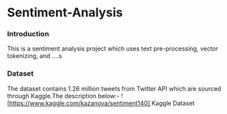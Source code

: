 # Sentiment-Analysis

### Introduction
This is a sentiment analysis project which uses text pre-processing, vector tokenizing, and 
....s
### Dataset
The dataset contains 1.26 million tweets from Twitter API which are sourced through Kaggle.The description below:-
  ![https://www.kaggle.com/kazanova/sentiment140] Kaggle Dataset
